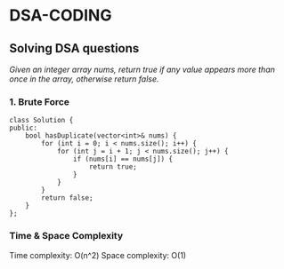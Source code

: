 # DSA-CODING
## Solving DSA questions
*Given an integer array nums, return true if any value appears more than once in the array, otherwise return false.*
### 1. Brute Force
```
class Solution {
public:
    bool hasDuplicate(vector<int>& nums) {
        for (int i = 0; i < nums.size(); i++) {
            for (int j = i + 1; j < nums.size(); j++) {
                if (nums[i] == nums[j]) {
                    return true;
                }
            }
        }
        return false;
    }
};

```
### Time & Space Complexity

  Time complexity: O(n^2)
  Space complexity: O(1)

  
